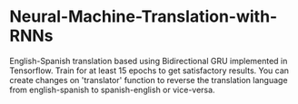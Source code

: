 # Neural-Machine-Translation-with-RNNs
English-Spanish translation based using Bidirectional GRU implemented in Tensorflow.
Train for at least 15 epochs to get satisfactory results. You can create changes on 'translator' function to reverse the translation language from english-spanish to spanish-english or vice-versa.
